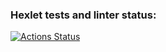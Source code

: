 ### Hexlet tests and linter status:
[![Actions Status](https://github.com/Grinvalden/frontend-project-44/actions/workflows/hexlet-check.yml/badge.svg)](https://github.com/Grinvalden/frontend-project-44/actions)